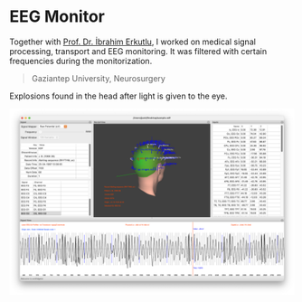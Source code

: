 # EEG Monitor

Together with [Prof. Dr. İbrahim Erkutlu](http://ibrahimerkutlu.com/Default.aspx), I worked on medical signal processing, transport and EEG monitoring. It was filtered with certain frequencies during the monitorization.
> Gaziantep University, Neurosurgery



Explosions found in the head after light is given to the eye.

![EEG Monitor](assets/eeg-1.png)



